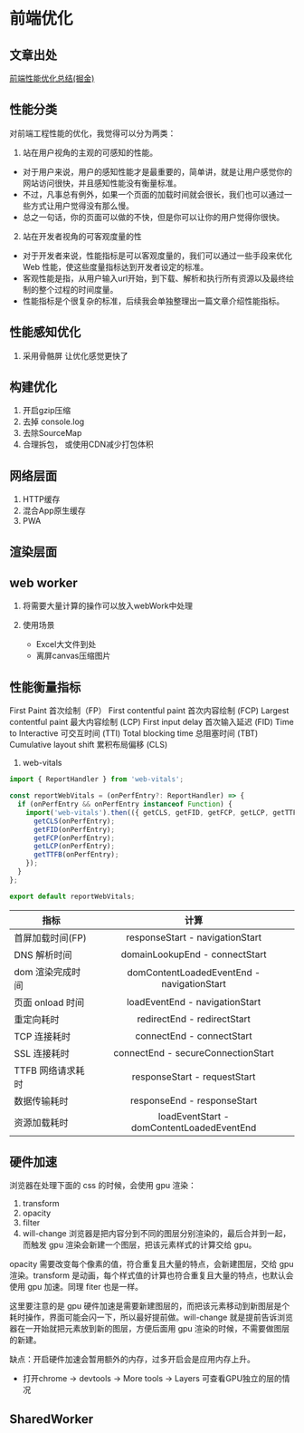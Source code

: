 # 前端优化

## 文章出处

[前端性能优化总结(掘金)](https://juejin.cn/post/6844904195707895816#heading-10)



## 性能分类

对前端工程性能的优化，我觉得可以分为两类：

1. 站在用户视角的主观的可感知的性能。
 - 对于用户来说，用户的感知性能才是最重要的，简单讲，就是让用户感觉你的网站访问很快，并且感知性能没有衡量标准。
 - 不过，凡事总有例外，如果一个页面的加载时间就会很长，我们也可以通过一些方式让用户觉得没有那么慢。
 - 总之一句话，你的页面可以做的不快，但是你可以让你的用户觉得你很快。
2. 站在开发者视角的可客观度量的性
 - 对于开发者来说，性能指标是可以客观度量的，我们可以通过一些手段来优化 Web 性能，使这些度量指标达到开发者设定的标准。
 - 客观性能是指，从用户输入url开始，到下载、解析和执行所有资源以及最终绘制的整个过程的时间度量。
 - 性能指标是个很复杂的标准，后续我会单独整理出一篇文章介绍性能指标。

## 性能感知优化

1. 采用骨骼屏 让优化感觉更快了

## 构建优化

1. 开启gzip压缩
2. 去掉 console.log
3. 去除SourceMap
4. 合理拆包， 或使用CDN减少打包体积
## 网络层面

1. HTTP缓存
2. 混合App原生缓存
3. PWA

## 渲染层面



## web worker

1. 将需要大量计算的操作可以放入webWork中处理

2. 使用场景
   - Excel大文件到处
   - 离屏canvas压缩图片

## 性能衡量指标

First Paint 首次绘制（FP）
First contentful paint 首次内容绘制 (FCP)
Largest contentful paint 最大内容绘制 (LCP)
First input delay 首次输入延迟 (FID)
Time to Interactive 可交互时间 (TTI)
Total blocking time 总阻塞时间 (TBT)
Cumulative layout shift 累积布局偏移 (CLS)
1. web-vitals
```js
import { ReportHandler } from 'web-vitals';

const reportWebVitals = (onPerfEntry?: ReportHandler) => {
  if (onPerfEntry && onPerfEntry instanceof Function) {
    import('web-vitals').then(({ getCLS, getFID, getFCP, getLCP, getTTFB }) => {
      getCLS(onPerfEntry);
      getFID(onPerfEntry);
      getFCP(onPerfEntry);
      getLCP(onPerfEntry);
      getTTFB(onPerfEntry);
    });
  }
};

export default reportWebVitals;

```

| 指标              |                    计算                    |
| ----------------- | :----------------------------------------: |
| 首屏加载时间(FP)  |      responseStart - navigationStart       |
| DNS 解析时间      |       domainLookupEnd - connectStart       |
| dom 渲染完成时间  | domContentLoadedEventEnd - navigationStart |
| 页面 onload 时间  |       loadEventEnd - navigationStart       |
| 重定向耗时        |        redirectEnd - redirectStart         |
| TCP 连接耗时      |         connectEnd - connectStart          |
| SSL 连接耗时      |     connectEnd - secureConnectionStart     |
| TTFB 网络请求耗时 |        responseStart - requestStart        |
| 数据传输耗时      |        responseEnd - responseStart         |
| 资源加载耗时      | loadEventStart - domContentLoadedEventEnd  |

## 硬件加速

浏览器在处理下面的 css 的时候，会使用 gpu 渲染：
1. transform
2. opacity
3. filter
4. will-change
浏览器是把内容分到不同的图层分别渲染的，最后合并到一起，而触发 gpu 渲染会新建一个图层，把该元素样式的计算交给 gpu。

opacity 需要改变每个像素的值，符合重复且大量的特点，会新建图层，交给 gpu 渲染。transform 是动画，每个样式值的计算也符合重复且大量的特点，也默认会使用 gpu 加速。同理 fiter 也是一样。

这里要注意的是 gpu 硬件加速是需要新建图层的，而把该元素移动到新图层是个耗时操作，界面可能会闪一下，所以最好提前做。will-change 就是提前告诉浏览器在一开始就把元素放到新的图层，方便后面用 gpu 渲染的时候，不需要做图层的新建。

缺点：开启硬件加速会暂用额外的内存，过多开启会是应用内存上升。

- 打开chrome -> devtools -> More tools -> Layers 可查看GPU独立的层的情况

## SharedWorker 
